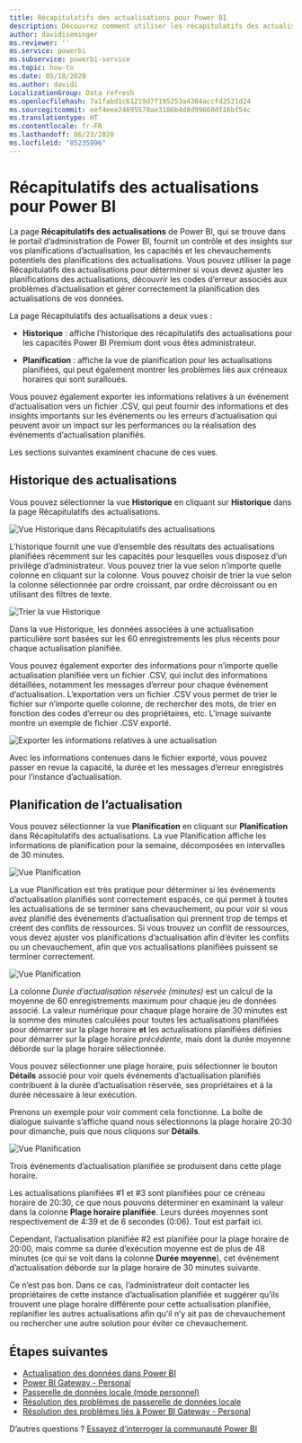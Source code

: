 ```yaml
---
title: Récapitulatifs des actualisations pour Power BI
description: Découvrez comment utiliser les récapitulatifs des actualisations dans Power BI
author: davidiseminger
ms.reviewer: ''
ms.service: powerbi
ms.subservice: powerbi-service
ms.topic: how-to
ms.date: 05/18/2020
ms.author: davidi
LocalizationGroup: Data refresh
ms.openlocfilehash: 7a1fabd1c61219d7f195253a4384accfd2521d24
ms.sourcegitcommit: eef4eee24695570ae3186b4d8d99660df16bf54c
ms.translationtype: HT
ms.contentlocale: fr-FR
ms.lasthandoff: 06/23/2020
ms.locfileid: "85235996"
---
```

# <a name="refresh-summaries-for-power-bi"></a>Récapitulatifs des actualisations pour Power BI

La page **Récapitulatifs des actualisations** de Power BI, qui se trouve dans le portail d’administration de Power BI, fournit un contrôle et des insights sur vos planifications d’actualisation, les capacités et les chevauchements potentiels des planifications des actualisations. Vous pouvez utiliser la page Récapitulatifs des actualisations pour déterminer si vous devez ajuster les planifications des actualisations, découvrir les codes d’erreur associés aux problèmes d’actualisation et gérer correctement la planification des actualisations de vos données. 

La page Récapitulatifs des actualisations a deux vues :

* **Historique** : affiche l’historique des récapitulatifs des actualisations pour les capacités Power BI Premium dont vous êtes administrateur.

* **Planification** : affiche la vue de planification pour les actualisations planifiées, qui peut également montrer les problèmes liés aux créneaux horaires qui sont suralloués.

Vous pouvez également exporter les informations relatives à un événement d’actualisation vers un fichier .CSV, qui peut fournir des informations et des insights importants sur les événements ou les erreurs d’actualisation qui peuvent avoir un impact sur les performances ou la réalisation des événements d’actualisation planifiés.

Les sections suivantes examinent chacune de ces vues. 

## <a name="refresh-history"></a>Historique des actualisations

Vous pouvez sélectionner la vue **Historique** en cliquant sur **Historique** dans la page Récapitulatifs des actualisations.

![Vue Historique dans Récapitulatifs des actualisations](media/refresh-summaries/refresh-summaries-01a.jpg)

L’historique fournit une vue d’ensemble des résultats des actualisations planifiées récemment sur les capacités pour lesquelles vous disposez d’un privilège d’administrateur. Vous pouvez trier la vue selon n’importe quelle colonne en cliquant sur la colonne. Vous pouvez choisir de trier la vue selon la colonne sélectionnée par ordre croissant, par ordre décroissant ou en utilisant des filtres de texte.

![Trier la vue Historique](media/refresh-summaries/refresh-summaries-01b.jpg)

Dans la vue Historique, les données associées à une actualisation particulière sont basées sur les 60 enregistrements les plus récents pour chaque actualisation planifiée.

Vous pouvez également exporter des informations pour n’importe quelle actualisation planifiée vers un fichier .CSV, qui inclut des informations détaillées, notamment les messages d’erreur pour chaque événement d’actualisation. L’exportation vers un fichier .CSV vous permet de trier le fichier sur n’importe quelle colonne, de rechercher des mots, de trier en fonction des codes d’erreur ou des propriétaires, etc. L’image suivante montre un exemple de fichier .CSV exporté. 

![Exporter les informations relatives à une actualisation](media/refresh-summaries/refresh-summaries-05.jpg)

Avec les informations contenues dans le fichier exporté, vous pouvez passer en revue la capacité, la durée et les messages d’erreur enregistrés pour l’instance d’actualisation. 


## <a name="refresh-schedule"></a>Planification de l’actualisation

Vous pouvez sélectionner la vue **Planification** en cliquant sur **Planification** dans Récapitulatifs des actualisations. La vue Planification affiche les informations de planification pour la semaine, décomposées en intervalles de 30 minutes. 

![Vue Planification](media/refresh-summaries/refresh-summaries-02a.jpg)

La vue Planification est très pratique pour déterminer si les événements d’actualisation planifiés sont correctement espacés, ce qui permet à toutes les actualisations de se terminer sans chevauchement, ou pour voir si vous avez planifié des événements d’actualisation qui prennent trop de temps et créent des conflits de ressources. Si vous trouvez un conflit de ressources, vous devez ajuster vos planifications d’actualisation afin d’éviter les conflits ou un chevauchement, afin que vos actualisations planifiées puissent se terminer correctement. 

![Vue Planification](media/refresh-summaries/refresh-summaries-02.jpg)

La colonne *Durée d’actualisation réservée (minutes)* est un calcul de la moyenne de 60 enregistrements maximum pour chaque jeu de données associé. La valeur numérique pour chaque plage horaire de 30 minutes est la somme des minutes calculées pour toutes les actualisations planifiées pour démarrer sur la plage horaire **et** les actualisations planifiées définies pour démarrer sur la plage horaire *précédente*, mais dont la durée moyenne déborde sur la plage horaire sélectionnée.

Vous pouvez sélectionner une plage horaire, puis sélectionner le bouton **Détails** associé pour voir quels événements d’actualisation planifiés contribuent à la durée d’actualisation réservée, ses propriétaires et à la durée nécessaire à leur exécution.

Prenons un exemple pour voir comment cela fonctionne. La boîte de dialogue suivante s’affiche quand nous sélectionnons la plage horaire 20:30 pour dimanche, puis que nous cliquons sur **Détails**.

![Vue Planification](media/refresh-summaries/refresh-summaries-04.jpg)

Trois événements d’actualisation planifiée se produisent dans cette plage horaire. 

Les actualisations planifiées #1 et #3 sont planifiées pour ce créneau horaire de 20:30, ce que nous pouvons déterminer en examinant la valeur dans la colonne **Plage horaire planifiée**. Leurs durées moyennes sont respectivement de 4:39 et de 6 secondes (0:06). Tout est parfait ici.

Cependant, l’actualisation planifiée #2 est planifiée pour la plage horaire de 20:00, mais comme sa durée d’exécution moyenne est de plus de 48 minutes (ce qui se voit dans la colonne **Durée moyenne**), cet événement d’actualisation déborde sur la plage horaire de 30 minutes suivante. 

Ce n’est pas bon. Dans ce cas, l’administrateur doit contacter les propriétaires de cette instance d’actualisation planifiée et suggérer qu’ils trouvent une plage horaire différente pour cette actualisation planifiée, replanifier les autres actualisations afin qu’il n’y ait pas de chevauchement ou rechercher une autre solution pour éviter ce chevauchement. 


## <a name="next-steps"></a>Étapes suivantes

- [Actualisation des données dans Power BI](refresh-data.md)  
- [Power BI Gateway - Personal](service-gateway-personal-mode.md)  
- [Passerelle de données locale (mode personnel)](service-gateway-onprem.md)  
- [Résolution des problèmes de passerelle de données locale](service-gateway-onprem-tshoot.md)  
- [Résolution des problèmes liés à Power BI Gateway - Personal](service-admin-troubleshooting-power-bi-personal-gateway.md)  

D’autres questions ? [Essayez d’interroger la communauté Power BI](https://community.powerbi.com/)